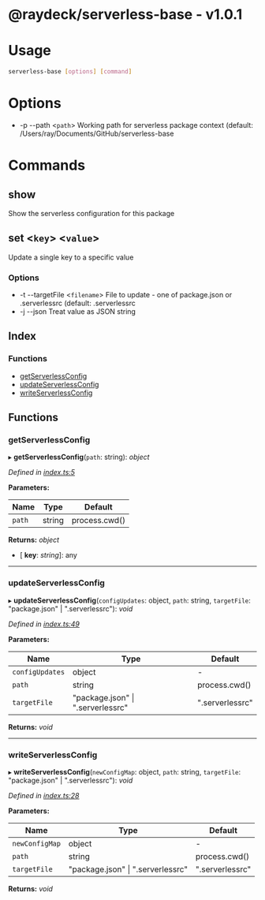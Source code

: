 
<a name="readmemd"></a>


# @raydeck/serverless-base - v1.0.1

# Usage
```bash
serverless-base [options] [command]
```
# Options
* -p --path \<`path`> Working path for serverless package context (default: /Users/ray/Documents/GitHub/serverless-base
# Commands
## show
Show the serverless configuration for this package
## set \<`key`> \<`value`>
Update a single key to a specific value
### Options
* -t --targetFile \<`filename`> File to update - one of package.json or .serverlessrc (default: .serverlessrc
* -j --json Treat value as JSON string 

## Index

### Functions

* [getServerlessConfig](#getserverlessconfig)
* [updateServerlessConfig](#updateserverlessconfig)
* [writeServerlessConfig](#writeserverlessconfig)

## Functions

###  getServerlessConfig

▸ **getServerlessConfig**(`path`: string): *object*

*Defined in [index.ts:5](https://github.com/rhdeck/serverless-base/blob/df19127/src/index.ts#L5)*

**Parameters:**

Name | Type | Default |
------ | ------ | ------ |
`path` | string | process.cwd() |

**Returns:** *object*

* \[ **key**: *string*\]: any

___

###  updateServerlessConfig

▸ **updateServerlessConfig**(`configUpdates`: object, `path`: string, `targetFile`: "package.json" | ".serverlessrc"): *void*

*Defined in [index.ts:49](https://github.com/rhdeck/serverless-base/blob/df19127/src/index.ts#L49)*

**Parameters:**

Name | Type | Default |
------ | ------ | ------ |
`configUpdates` | object | - |
`path` | string | process.cwd() |
`targetFile` | "package.json" &#124; ".serverlessrc" | ".serverlessrc" |

**Returns:** *void*

___

###  writeServerlessConfig

▸ **writeServerlessConfig**(`newConfigMap`: object, `path`: string, `targetFile`: "package.json" | ".serverlessrc"): *void*

*Defined in [index.ts:28](https://github.com/rhdeck/serverless-base/blob/df19127/src/index.ts#L28)*

**Parameters:**

Name | Type | Default |
------ | ------ | ------ |
`newConfigMap` | object | - |
`path` | string | process.cwd() |
`targetFile` | "package.json" &#124; ".serverlessrc" | ".serverlessrc" |

**Returns:** *void*
